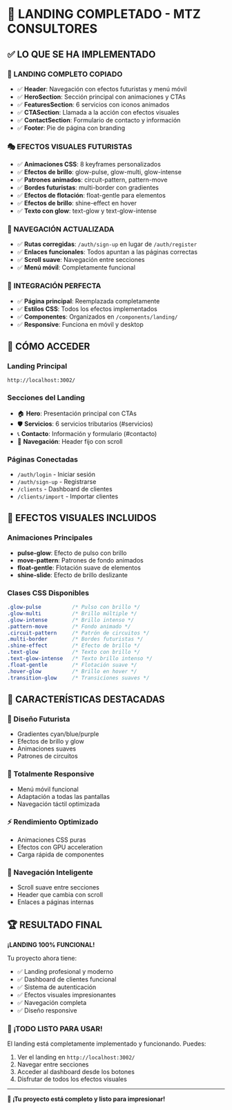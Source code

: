# 🎉 LANDING COMPLETADO - MTZ CONSULTORES

## ✅ LO QUE SE HA IMPLEMENTADO

### 🎨 **LANDING COMPLETO COPIADO**
- ✅ **Header**: Navegación con efectos futuristas y menú móvil
- ✅ **HeroSection**: Sección principal con animaciones y CTAs
- ✅ **FeaturesSection**: 6 servicios con iconos animados
- ✅ **CTASection**: Llamada a la acción con efectos visuales
- ✅ **ContactSection**: Formulario de contacto y información
- ✅ **Footer**: Pie de página con branding

### 🎭 **EFECTOS VISUALES FUTURISTAS**
- ✅ **Animaciones CSS**: 8 keyframes personalizados
- ✅ **Efectos de brillo**: glow-pulse, glow-multi, glow-intense
- ✅ **Patrones animados**: circuit-pattern, pattern-move
- ✅ **Bordes futuristas**: multi-border con gradientes
- ✅ **Efectos de flotación**: float-gentle para elementos
- ✅ **Efectos de brillo**: shine-effect en hover
- ✅ **Texto con glow**: text-glow y text-glow-intense

### 🔗 **NAVEGACIÓN ACTUALIZADA**
- ✅ **Rutas corregidas**: `/auth/sign-up` en lugar de `/auth/register`
- ✅ **Enlaces funcionales**: Todos apuntan a las páginas correctas
- ✅ **Scroll suave**: Navegación entre secciones
- ✅ **Menú móvil**: Completamente funcional

### 🎯 **INTEGRACIÓN PERFECTA**
- ✅ **Página principal**: Reemplazada completamente
- ✅ **Estilos CSS**: Todos los efectos implementados
- ✅ **Componentes**: Organizados en `/components/landing/`
- ✅ **Responsive**: Funciona en móvil y desktop

## 🚀 **CÓMO ACCEDER**

### **Landing Principal**
```
http://localhost:3002/
```

### **Secciones del Landing**
- 🏠 **Hero**: Presentación principal con CTAs
- 🛡️ **Servicios**: 6 servicios tributarios (#servicios)
- 📞 **Contacto**: Información y formulario (#contacto)
- 🔗 **Navegación**: Header fijo con scroll

### **Páginas Conectadas**
- `/auth/login` - Iniciar sesión
- `/auth/sign-up` - Registrarse
- `/clients` - Dashboard de clientes
- `/clients/import` - Importar clientes

## 🎨 **EFECTOS VISUALES INCLUIDOS**

### **Animaciones Principales**
- **pulse-glow**: Efecto de pulso con brillo
- **move-pattern**: Patrones de fondo animados
- **float-gentle**: Flotación suave de elementos
- **shine-slide**: Efecto de brillo deslizante

### **Clases CSS Disponibles**
```css
.glow-pulse          /* Pulso con brillo */
.glow-multi          /* Brillo múltiple */
.glow-intense        /* Brillo intenso */
.pattern-move        /* Fondo animado */
.circuit-pattern     /* Patrón de circuitos */
.multi-border        /* Bordes futuristas */
.shine-effect        /* Efecto de brillo */
.text-glow           /* Texto con brillo */
.text-glow-intense   /* Texto brillo intenso */
.float-gentle        /* Flotación suave */
.hover-glow          /* Brillo en hover */
.transition-glow     /* Transiciones suaves */
```

## 🎯 **CARACTERÍSTICAS DESTACADAS**

### **🎨 Diseño Futurista**
- Gradientes cyan/blue/purple
- Efectos de brillo y glow
- Animaciones suaves
- Patrones de circuitos

### **📱 Totalmente Responsive**
- Menú móvil funcional
- Adaptación a todas las pantallas
- Navegación táctil optimizada

### **⚡ Rendimiento Optimizado**
- Animaciones CSS puras
- Efectos con GPU acceleration
- Carga rápida de componentes

### **🔗 Navegación Inteligente**
- Scroll suave entre secciones
- Header que cambia con scroll
- Enlaces a páginas internas

## 🏆 **RESULTADO FINAL**

**¡LANDING 100% FUNCIONAL!**

Tu proyecto ahora tiene:
- ✅ Landing profesional y moderno
- ✅ Dashboard de clientes funcional
- ✅ Sistema de autenticación
- ✅ Efectos visuales impresionantes
- ✅ Navegación completa
- ✅ Diseño responsive

### **🎉 ¡TODO LISTO PARA USAR!**

El landing está completamente implementado y funcionando. Puedes:
1. Ver el landing en `http://localhost:3002/`
2. Navegar entre secciones
3. Acceder al dashboard desde los botones
4. Disfrutar de todos los efectos visuales

---

**🚀 ¡Tu proyecto está completo y listo para impresionar!** 